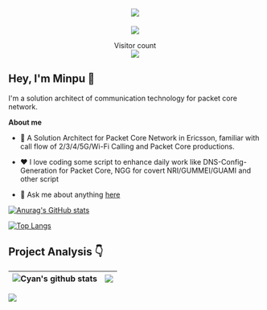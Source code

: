 <!-- 动态打字效果 -->
<h1 align="center">
  <a href="www.atong.run">
    <img src="https://readme-typing-svg.herokuapp.com/?lines=Hello%2C%20World!;Welcome to My Home!&center=true&size=27">
  </a>
</h1>


<!-- 贪吃蛇代码贡献图 -->
<div align="center"><img src="https://tong-1306822294.cos.ap-beijing.myqcloud.com/tong/picture/202212222311275.svg" /></div>


  <p align="center">
    Visitor count<br><img src="https://profile-counter.glitch.me/atongrun/count.svg" />
</p>

## Hey, I'm Minpu 🙋

I'm a solution architect of communication technology for packet core network.

**About me**

- 💼 A Solution Architect for Packet Core Network in Ericsson, familiar with call flow of 2/3/4/5G/Wi-Fi Calling and Packet Core productions.

- ❤️ I love coding some script to enhance daily work like DNS-Config-Generation for Packet Core, NGG for covert NRI/GUMMEI/GUAMI and other script

- 💬 Ask me about anything [here](https://www.zhihu.com/consult/people/731986790805688320)

[![Anurag's GitHub stats](https://github-readme-stats.vercel.app/api?username=MinpuKang)](https://github.com/anuraghazra/github-readme-stats)

[![Top Langs](https://github-readme-stats.vercel.app/api/top-langs/?username=MinpuKang&layout=compact)](https://github.com/anuraghazra/github-readme-stats)

## Project Analysis :point_down:

| <img align="center" src="https://github-readme-stats.vercel.app/api?username=MinpuKang&show_icons=true&include_all_commits=true&theme=buefy&hide_border=true" alt="Cyan's github stats" /> | <img align="center" src="https://github-readme-stats.vercel.app/api/top-langs/?username=MinpuKang&layout=compact&theme=buefy&hide_border=true" /> |
| ------------- | ------------- |

![](https://github-profile-trophy.vercel.app/?username=MinpuKang&theme=flat&column=7&margin-w=10)
